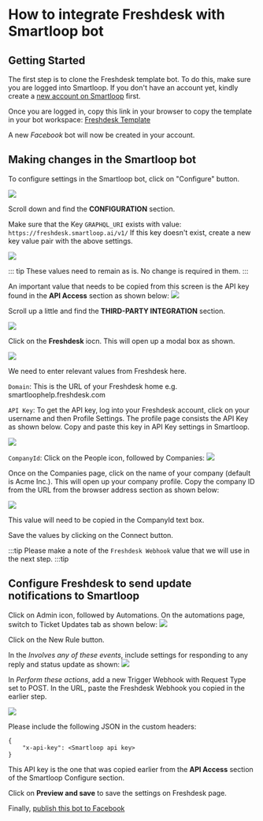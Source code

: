 # How to integrate Freshdesk with Smartloop bot

## Getting Started

The first step is to clone the Freshdesk template bot. To do this, make sure you are logged into Smartloop. If you don't have an account yet, kindly create a [new account on Smartloop](https://dashboard.smartloop.com) first.

Once you are logged in, copy this link in your browser to copy the template in your bot workspace: 
[Freshdesk Template](https://dashboard.smartloop.ai/templates/4d07a090cfb011e980d2bbfc29bc501b)

A new *Facebook* bot will now be created in your account.

## Making changes in the Smartloop bot

To configure settings in the Smartloop bot, click on "Configure" button.

![](./images/settings-configure.png)


Scroll down and find the **CONFIGURATION** section. 

Make sure that the Key `GRAPHQL_URI` exists with value: `https://freshdesk.smartloop.ai/v1/`
If this key doesn't exist, create a new key value pair with the above settings.

![](./images/freshdeskgql-config.png)

::: tip
These values need to remain as is. No change is required in them.
:::

An important value that needs to be copied from this screen is the API key found in the **API Access** section as shown below:
![](./images/smartloop-apikey.png.png)


Scroll up a little and find the **THIRD-PARTY INTEGRATION** section. 

![](./images/third-party-integration.png)

Click on the **Freshdesk** iocn. This will open up a modal box as shown. 

![](./images/freshdesk-configuration.png)

We need to enter relevant values from Freshdesk here.

`Domain`: This is the URL of your Freshdesk home e.g. smartloophelp.freshdesk.com

`API Key`: To get the API key, log into your Freshdesk account, click on your username and then Profile Settings. The profile page consists the API Key as shown below. Copy and paste this key in API Key settings in Smartloop.

![](./images/freshdeskAPI-value.png)

`CompanyId`: Click on the People icon, followed by Companies:
![](./images/Freshdesk-Companies.png)

Once on the Companies page, click on the name of your company (default is Acme Inc.). This will open up your company profile. Copy the company ID from the URL from the browser address section as shown below:

![](./images/freshdesk-companyid.png)

This value will need to be copied in the CompanyId text box.

Save the values by clicking on the Connect button.

:::tip
Please make a note of the `Freshdesk Webhook` value that we will use in the next step.
:::tip


## Configure Freshdesk to send update notifications to Smartloop

Click on Admin icon, followed by Automations. On the automations page, switch to Ticket Updates tab as shown below:
![](./images/freshdesk-automation-page.png)

Click on the New Rule button. 

In the *Involves any of these events*, include settings for responding to any reply and status update as shown:
![](./images/freshdesk-events.png)

In *Perform these actions*, add a new Trigger Webhook with Request Type set to POST. In the URL, paste the Freshdesk Webhook you copied in the earlier step. 

![](./images/freshdesk-actions.png)

Please include the following JSON in the custom headers:
```
{
	"x-api-key": <Smartloop api key>
}
```
This API key is the one that was copied earlier from the **API Access** section of the Smartloop Configure section.

Click on **Preview and save** to save the settings on Freshdesk page.

Finally, [publish this bot to Facebook](./publish.md)